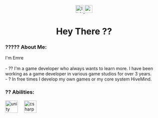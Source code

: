 <div align="center">
  <a href="https://www.linkedin.com/in/emre-emiro%C4%9Flu/" target="_blank">
    <img src="https://img.shields.io/static/v1?message=LinkedIn&logo=linkedin&label=&color=0077B5&logoColor=white&labelColor=&style=for-the-badge" height="25" alt="linkedin logo"  />
  </a>
  <a href="emirogluemre08@gmail.com" target="_blank">
    <img src="https://img.shields.io/static/v1?message=Gmail&logo=gmail&label=&color=D14836&logoColor=white&labelColor=&style=for-the-badge" height="25" alt="gmail logo"  />
  </a>
</div>

<h1 align="center">Hey There ??</h1>

<h3 align="left">?????  About Me:</h3>

<p align="left">I'm Emre<br><br>- ?? I'm a game developer who always wants to learn more. I have been working as a game developer in various game studios for over 3 years.<br>- ? In free times I develop my own games or my core system HiveMind.</p>

<h3 align="left">?? Abilities:</h3>

<div align="left">
  <img src="https://cdn.jsdelivr.net/gh/devicons/devicon/icons/unity/unity-original.svg" height="40" alt="unity logo"  />
  <img width="12" />
  <img src="https://cdn.jsdelivr.net/gh/devicons/devicon/icons/csharp/csharp-original.svg" height="40" alt="csharp logo"  />
</div>
